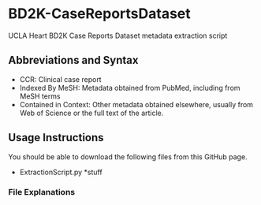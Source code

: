 # BD2K-CaseReportsDataset
UCLA Heart BD2K Case Reports Dataset metadata extraction script

## Abbreviations and Syntax

* CCR: Clinical case report
* Indexed By MeSH: Metadata obtained from PubMed, including from MeSH terms
* Contained in Context: Other metadata obtained elsewhere, usually from Web of Science or the full text of the article.

## Usage Instructions
You should be able to download the following files from this GitHub page.
* ExtractionScript.py 
  *stuff
### File Explanations
